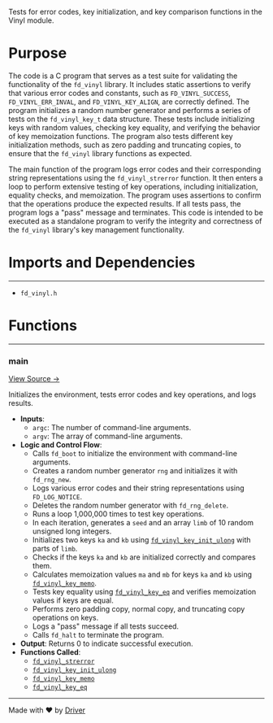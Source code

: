 <!--------------------------------------------------------------------------------->
<!-- IMPORTANT: This file is auto-generated by Driver (https://driver.ai). -------->
<!-- Manual edits may be overwritten on future commits. --------------------------->
<!--------------------------------------------------------------------------------->

Tests for error codes, key initialization, and key comparison functions in the Vinyl module.

# Purpose
The code is a C program that serves as a test suite for validating the functionality of the `fd_vinyl` library. It includes static assertions to verify that various error codes and constants, such as `FD_VINYL_SUCCESS`, `FD_VINYL_ERR_INVAL`, and `FD_VINYL_KEY_ALIGN`, are correctly defined. The program initializes a random number generator and performs a series of tests on the `fd_vinyl_key_t` data structure. These tests include initializing keys with random values, checking key equality, and verifying the behavior of key memoization functions. The program also tests different key initialization methods, such as zero padding and truncating copies, to ensure that the `fd_vinyl` library functions as expected.

The main function of the program logs error codes and their corresponding string representations using the `fd_vinyl_strerror` function. It then enters a loop to perform extensive testing of key operations, including initialization, equality checks, and memoization. The program uses assertions to confirm that the operations produce the expected results. If all tests pass, the program logs a "pass" message and terminates. This code is intended to be executed as a standalone program to verify the integrity and correctness of the `fd_vinyl` library's key management functionality.
# Imports and Dependencies

---
- `fd_vinyl.h`


# Functions

---
### main<!-- {{#callable:main}} -->
[View Source →](<../../../../src/vinyl/test_vinyl_base.c#L23>)

Initializes the environment, tests error codes and key operations, and logs results.
- **Inputs**:
    - `argc`: The number of command-line arguments.
    - `argv`: The array of command-line arguments.
- **Logic and Control Flow**:
    - Calls `fd_boot` to initialize the environment with command-line arguments.
    - Creates a random number generator `rng` and initializes it with `fd_rng_new`.
    - Logs various error codes and their string representations using `FD_LOG_NOTICE`.
    - Deletes the random number generator with `fd_rng_delete`.
    - Runs a loop 1,000,000 times to test key operations.
    - In each iteration, generates a `seed` and an array `limb` of 10 random unsigned long integers.
    - Initializes two keys `ka` and `kb` using [`fd_vinyl_key_init_ulong`](<fd_vinyl_base.h.md#fd_vinyl_key_init_ulong>) with parts of `limb`.
    - Checks if the keys `ka` and `kb` are initialized correctly and compares them.
    - Calculates memoization values `ma` and `mb` for keys `ka` and `kb` using [`fd_vinyl_key_memo`](<fd_vinyl_base.h.md#fd_vinyl_key_memo>).
    - Tests key equality using [`fd_vinyl_key_eq`](<fd_vinyl_base.h.md#fd_vinyl_key_eq>) and verifies memoization values if keys are equal.
    - Performs zero padding copy, normal copy, and truncating copy operations on keys.
    - Logs a "pass" message if all tests succeed.
    - Calls `fd_halt` to terminate the program.
- **Output**: Returns 0 to indicate successful execution.
- **Functions Called**:
    - [`fd_vinyl_strerror`](<fd_vinyl_base.c.md#fd_vinyl_strerror>)
    - [`fd_vinyl_key_init_ulong`](<fd_vinyl_base.h.md#fd_vinyl_key_init_ulong>)
    - [`fd_vinyl_key_memo`](<fd_vinyl_base.h.md#fd_vinyl_key_memo>)
    - [`fd_vinyl_key_eq`](<fd_vinyl_base.h.md#fd_vinyl_key_eq>)



---
Made with ❤️ by [Driver](https://www.driver.ai/)